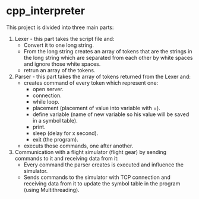 # cpp_interpreter

This project is divided into three main parts:
1. Lexer - this part takes the script file and:
    * Convert it to one long string.
    * From the long string creates an array of tokens that are the strings in the long string which are separated from each other by white spaces and ignore those white spaces.
    * retrun an array of the tokens.
2. Parser - this part takes the array of tokens returned from the Lexer and:
    * creates command of every token which represent one:
      * open server.
      * connection.
      * while loop.
      * placement (placement of value into variable with =).
      * define variable (name of new variable so his value will be saved in a symbol table).
      * print.
      * sleep (delay for x second).
      * exit (the program).
   * executs those commands, one after another.
3. Communication with a flight simulator (flight gear) by sending commands to it and receiving data from it:
   * Every command the parser creates is executed and influence the simulator.
   * Sends commands to the simulator with TCP connection and receiving data from it to update the symbol table in the program (using Multithreading).
